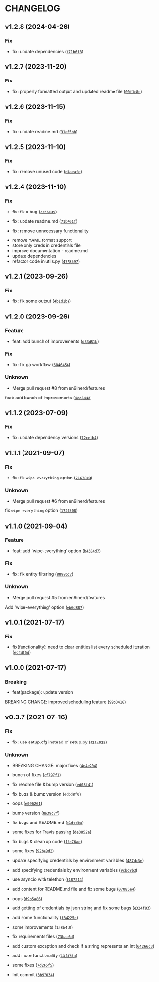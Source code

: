 # CHANGELOG



## v1.2.8 (2024-04-26)

### Fix

* fix: update dependencies ([`f71b6f8`](https://github.com/en9inerd/tgeraser/commit/f71b6f8924018ef8aae8a733eeb680dc33555b2e))


## v1.2.7 (2023-11-20)

### Fix

* fix: properly formatted output and updated readme file ([`00f1e8c`](https://github.com/en9inerd/tgeraser/commit/00f1e8caa41153ab5741887e61920a0a7e6a9b45))


## v1.2.6 (2023-11-15)

### Fix

* fix: update readme.md ([`31e65bb`](https://github.com/en9inerd/tgeraser/commit/31e65bbee1a4b07645fbb5f304e2ecb590b9861c))


## v1.2.5 (2023-11-10)

### Fix

* fix: remove unused code ([`d1aeafe`](https://github.com/en9inerd/tgeraser/commit/d1aeafee79b30c93ddbb5e26edfc002232c8443b))


## v1.2.4 (2023-11-10)

### Fix

* fix: fix a bug ([`ccebe39`](https://github.com/en9inerd/tgeraser/commit/ccebe391b5d2baebbb8642c2d133b47e4416b24f))

* fix: update readme.md ([`71b761f`](https://github.com/en9inerd/tgeraser/commit/71b761ffbe79db95bd0a2393e5a2214940157a35))

* fix: remove unnecessary functionality

- remove YAML format support
- store only creds in credentials file
- improve documentation - readme.md
- update dependencies
- refactor code in utils.py ([`4778597`](https://github.com/en9inerd/tgeraser/commit/47785971403ec2b816b45b33382509a85b5baa24))


## v1.2.1 (2023-09-26)

### Fix

* fix: fix some output ([`4b1d1ba`](https://github.com/en9inerd/tgeraser/commit/4b1d1ba90149c96fe0362c79a40c7108f99008a0))


## v1.2.0 (2023-09-26)

### Feature

* feat: add bunch of improvements ([`d33d81b`](https://github.com/en9inerd/tgeraser/commit/d33d81bc224aa63bb0f3b8840455407ef4164415))

### Fix

* fix: fix ga workflow ([`6846456`](https://github.com/en9inerd/tgeraser/commit/684645683ccd9dd68d1c7c789cd3914a725c0640))

### Unknown

* Merge pull request #8 from en9inerd/features

feat: add bunch of improvements ([`4ee544d`](https://github.com/en9inerd/tgeraser/commit/4ee544dcbea9f40cb5e0e7fe9fd0b947e0e94b8e))


## v1.1.2 (2023-07-09)

### Fix

* fix: update dependency versions ([`72ce1b4`](https://github.com/en9inerd/tgeraser/commit/72ce1b4cb11d7a99f7e73fc4439025b78ee5304a))


## v1.1.1 (2021-09-07)

### Fix

* fix: fix `wipe everything` option ([`71678c3`](https://github.com/en9inerd/tgeraser/commit/71678c3d5652e4eca69a75e1d66cc9065205a9bc))

### Unknown

* Merge pull request #6 from en9inerd/features

fix `wipe everything` option ([`1720508`](https://github.com/en9inerd/tgeraser/commit/1720508c4034a60c685e2ed124a3e99e1f7dbce8))


## v1.1.0 (2021-09-04)

### Feature

* feat: add &#39;wipe-everything&#39; option ([`b4384d7`](https://github.com/en9inerd/tgeraser/commit/b4384d71f88be60799fbffb94ed7047ae8030104))

### Fix

* fix: fix entity filtering ([`88985c7`](https://github.com/en9inerd/tgeraser/commit/88985c71b583d77ffeece80842e43b2cf0838ff6))

### Unknown

* Merge pull request #5 from en9inerd/features

Add &#39;wipe-everything&#39; option ([`eb6d887`](https://github.com/en9inerd/tgeraser/commit/eb6d8874a4e42157406dcee6ed25071e116bc704))


## v1.0.1 (2021-07-17)

### Fix

* fix(functionality): need to clear entities list every scheduled iteration ([`ec4df5d`](https://github.com/en9inerd/tgeraser/commit/ec4df5d1fe230e951ffdd729172a4ada723d94e0))


## v1.0.0 (2021-07-17)

### Breaking

* feat(package): update version

BREAKING CHANGE: improved scheduling feature ([`99b0418`](https://github.com/en9inerd/tgeraser/commit/99b04185f6edb3bd7216acf57a470cfe9044f55f))


## v0.3.7 (2021-07-16)

### Fix

* fix: use setup.cfg instead of setup.py ([`42fc025`](https://github.com/en9inerd/tgeraser/commit/42fc02516360d325d01ec6aef556f1ed4562eff7))

### Unknown

* BREAKING CHANGE: major fixes ([`4e4e204`](https://github.com/en9inerd/tgeraser/commit/4e4e204090e603a031e305e20e4133881bd62f9f))

* bunch of fixes ([`cf797f1`](https://github.com/en9inerd/tgeraser/commit/cf797f1d281a859141af9f190553eeda6c89247a))

* fix readme file &amp; bump version ([`ed03f41`](https://github.com/en9inerd/tgeraser/commit/ed03f41652d002cd9dbaefa7bfaf070d064e1820))

* fix bugs &amp; bump version ([`edbd8f0`](https://github.com/en9inerd/tgeraser/commit/edbd8f0ba79f5a7d5483f6bc1cae29ee065374c2))

* oops ([`e096261`](https://github.com/en9inerd/tgeraser/commit/e0962618d89c3b91cdbc21d82052145301dc9410))

* bump version ([`8e39c7f`](https://github.com/en9inerd/tgeraser/commit/8e39c7fa7f915d1f03b3d934fd5b452f84e5e6b9))

* fix bugs and README.md ([`c1dcdba`](https://github.com/en9inerd/tgeraser/commit/c1dcdbab5d85cb5792607500a467c6baf63b0bbf))

* some fixes for Travis passing ([`de3852a`](https://github.com/en9inerd/tgeraser/commit/de3852ae0c0145de38608376eaa073c7d552cc2d))

* fix bugs &amp; clean up code ([`1fc76ae`](https://github.com/en9inerd/tgeraser/commit/1fc76ae83bf9ac36383c9caa0ecf9088541fd2a8))

* some fixes ([`92ba9d2`](https://github.com/en9inerd/tgeraser/commit/92ba9d2bd9b1e56506dfd2bc7537e921f7bb3366))

* update specifying credentials by environment variables ([`487dc3e`](https://github.com/en9inerd/tgeraser/commit/487dc3eb441209df009de68abde3961d56f230e1))

* add specifying credentials by environment variables ([`9cbc8b3`](https://github.com/en9inerd/tgeraser/commit/9cbc8b3e9bdd2669a1e13af1ee48357a4c5417e5))

* use asyncio with telethon ([`6187211`](https://github.com/en9inerd/tgeraser/commit/6187211967fc02382a5f17d0cb2348e5d48edc1e))

* add content for README.md file and fix some bugs ([`07085e4`](https://github.com/en9inerd/tgeraser/commit/07085e4eac4e3069d0b4c6a6e7ee3efa5cf53ea9))

* oops ([`d9b5a86`](https://github.com/en9inerd/tgeraser/commit/d9b5a868679c35224bb55e0ddb1956c339f2cf48))

* add getting of credentials by json string and fix some bugs ([`e324f83`](https://github.com/en9inerd/tgeraser/commit/e324f839e2d1e1ae0a1da3400cc90cdcaf7f1cc8))

* add some functionality ([`f34225c`](https://github.com/en9inerd/tgeraser/commit/f34225c12c931ed2171cbd36140120afd76e8812))

* some improvements ([`1a8b410`](https://github.com/en9inerd/tgeraser/commit/1a8b41047a58cb51badc2ef1f68c1662be736586))

* fix requirements files ([`73baa6d`](https://github.com/en9inerd/tgeraser/commit/73baa6db6a433a5fb382b64eb80d0ce6a1b1ea7d))

* add custom exception and check if a string represents an int ([`64266c3`](https://github.com/en9inerd/tgeraser/commit/64266c31b42a6b1334c6be187a864bd18ac525c2))

* add more functionality ([`13f575a`](https://github.com/en9inerd/tgeraser/commit/13f575aae529a667848eb7a1b31534cf8cc0cb99))

* some fixes ([`7d265f5`](https://github.com/en9inerd/tgeraser/commit/7d265f5ea8d671c92ad238a4f3299c04f4fb104a))

* Init commit ([`3b97034`](https://github.com/en9inerd/tgeraser/commit/3b970344d7f4b7c179d99f5965d90f42a4994ae9))
